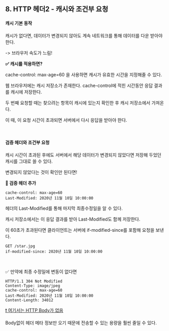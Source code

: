 ## 8. HTTP 헤더2 - 캐시와 조건부 요청

#### 캐시 기본 동작

캐시가 없다면, 데이터가 변경되지 않아도 계속 네트워크를 통해 데이터를 다운 받아야 한다.

-> 브라우저 속도가 느림!

**✅ 캐시를 적용하면?**

cache-control: max-age=60 을 사용하면 캐시가 유효한 시간을 지정해줄 수 있다.

웹 브라우저에는 캐시 저장소가 존재한다. cache-control에 적힌 시간동안 응답 결과를 캐시에 저장한다.

두 번째 요청할 때는 찾으려는 항목이 캐시에 있는지 확인한 후 캐시 저장소에서 가져온다.

이 때, 이 요청 시간이 초과되면 서버에서 다시 응답을 받아야 한다.

<br/>

#### 검증 헤더와 조건부 요청

캐시 시간이 초과된 후에도 서버에서 해당 데이터가 변경되지 않았다면 저장해 두었던 캐시를 그대로 쓸 수 있다.

변경되지 않았다는 것이 확인만 된다면!

**🍒 검증 헤더 추가** 

```
cache-control: max-age=60
Last-Modified: 2020년 11월 10일 10:00:00
```

헤더의 Last-Modified를 통해 마지막 최종수정일을 알 수 있다.

캐시 저장소에서는 이 응답 결과를 받아 Last-Modified도 함께 저장한다.

이 60초가 초과된다면 클라이언트는 서버에 if-modified-since를 포함해 요청을 보낸다.

```
GET /star.jpg
if-modified-since: 2020년 11월 10일 10:00:00
```

<br/>

✅ 만약에 최종 수정일에 변동이 없다면

```
HTTP/1.1 304 Not Modified
Content-Type: image/jpeg
cache-control: max-age=60
Last-Modified: 2020년 11월 10일 10:00:00
Content-Length: 34012
```

<u>❗ 여기서는 HTTP Body가 없음</u>

Body없이 헤더 메타 정보만 오기 때문에 전송할 수 있는 용량을 훨씬 줄일 수 있다.

